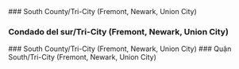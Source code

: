 <style>
.h3{
    margin-top:2rem;
}
</style>
<RenderIf language="en,tl">
### South County/Tri-City (Fremont, Newark, Union City)

</RenderIf>
<RenderIf language="es">
 
### Condado del sur/Tri-City (Fremont, Newark, Union City)

</RenderIf>
<RenderIf language="zh">
### South County/Tri-City (Fremont, Newark, Union City)

</RenderIf>
<RenderIf language="vi">
### Quận South/Tri-City (Fremont, Newark, Union City)

</RenderIf>
